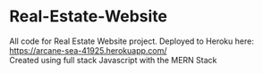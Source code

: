 # Real-Estate-Website
All code for Real Estate Website project. Deployed to Heroku here: https://arcane-sea-41925.herokuapp.com/  
Created using full stack Javascript with the MERN Stack
